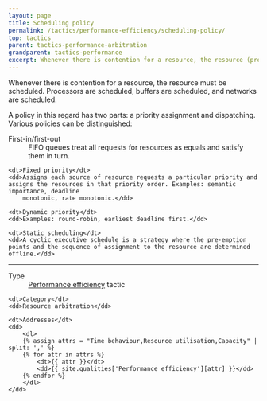 ```yaml
---
layout: page
title: Scheduling policy
permalink: /tactics/performance-efficiency/scheduling-policy/
top: tactics
parent: tactics-performance-arbitration
grandparent: tactics-performance
excerpt: Whenever there is contention for a resource, the resource (processor, buffers, networks) must be scheduled.
---
```


Whenever there is contention for a resource, the resource must be scheduled. Processors are scheduled, buffers are scheduled, and networks are scheduled.

A policy in this regard has two parts: a priority assignment and dispatching. Various policies can be distinguished:

<dl>
    <dt>First-in/first-out</dt>
    <dd>FIFO queues treat all requests for resources as equals and satisfy them in turn.</dd>
    
    <dt>Fixed priority</dt>
    <dd>Assigns each source of resource requests a particular priority and assigns the resources in that priority order. Examples: semantic importance, deadline
        monotonic, rate monotonic.</dd>

    <dt>Dynamic priority</dt>
    <dd>Examples: round-robin, earliest deadline first.</dd>
    
    <dt>Static scheduling</dt>
    <dd>A cyclic executive schedule is a strategy where the pre-emption points and the sequence of assignment to the resource are determined offline.</dd>
</dl>

<hr>

<dl>
    <dt>Type</dt>
    <dd><a href="{{ '/quality/performance-efficiency/' | relative_url }}">Performance efficiency</a> tactic</dd>
    
    <dt>Category</dt>
    <dd>Resource arbitration</dd>
    
    <dt>Addresses</dt>
    <dd>
        <dl>
        {% assign attrs = "Time behaviour,Resource utilisation,Capacity" | split: ',' %}
        {% for attr in attrs %}
            <dt>{{ attr }}</dt>
            <dd>{{ site.qualities['Performance efficiency'][attr] }}</dd>
        {% endfor %}
        </dl>
    </dd>
</dl>
